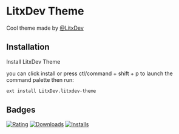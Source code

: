 
# LitxDev Theme

Cool theme made by [@LitxDev](https://github.com/LitxDev/Lit-Bot)
## Installation 

Install LitxDev Theme

you can click install or press ctl/command + shift + p to launch the command palette then run:

```bash 
ext install LitxDev.litxdev-theme
```
    
## Badges

[![Rating](https://img.shields.io/visual-studio-marketplace/r/LitxDev.litxdev-theme?style=for-the-badge)](https://marketplace.visualstudio.com/items?itemName=LitxDev.litxdev-theme)
[![Downloads](https://img.shields.io/visual-studio-marketplace/d/LitxDev.litxdev-theme?style=for-the-badge)](https://marketplace.visualstudio.com/items?itemName=LitxDev.litxdev-theme)
[![Installs](https://img.shields.io/visual-studio-marketplace/i/LitxDev.litxdev-theme?style=for-the-badge)](https://marketplace.visualstudio.com/items?itemName=LitxDev.litxdev-theme)

  

